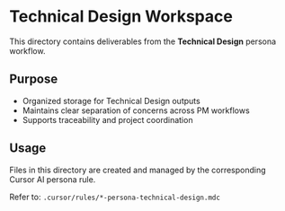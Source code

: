 # Technical Design Workspace

This directory contains deliverables from the **Technical Design** persona workflow.

## Purpose
- Organized storage for Technical Design outputs
- Maintains clear separation of concerns across PM workflows  
- Supports traceability and project coordination

## Usage
Files in this directory are created and managed by the corresponding Cursor AI persona rule.

Refer to: `.cursor/rules/*-persona-technical-design.mdc`
